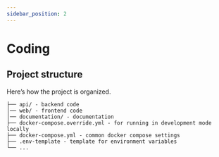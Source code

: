 ```yaml
---
sidebar_position: 2
---
```


# Coding

## Project structure

Here’s how the project is organized. 

```
├── api/ - backend code
│── web/ - frontend code
│── documentation/ - documentation
├── docker-compose.override.yml - for running in development mode locally
├── docker-compose.yml - common docker compose settings
├── .env-template - template for environment variables
└── ...
```